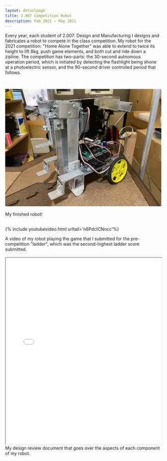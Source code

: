 ```yaml
---
layout: detailpage
title: 2.007 Competition Robot
description: Feb 2021 — May 2021
---
```


Every year, each student of 2.007: Design and Manufacturing I designs and fabricates a robot to compete in the class competition. My robot for the 2021 competition: \"Home Alone Together\" was able to extend to twice its height to lift 8kg, push game elements, and both cut and ride down a zipline. The competition has two-parts: the 30-second autnomous operation period, which is initiated by detecting the flashlight being shone at a photoelectric sensor, and the 90-second driver controlled period that follows.

<br>

![](/assets/images/portfolio/2007robot.jpg)
<div class="caption">My finished robot!</div>

<br>

{% include youtubevideo.html urltail='n6PdcICNncc'%}
<div class="caption">A video of my robot playing the game that I submitted for the pre-competition "ladder", which was the second-highest ladder score submitted.</div>

<br>

<iframe height="600px" width="100%" src="/assets/documents/portfolio/2007design.pdf"></iframe>
<div class="caption">My design review document that goes over the aspects of each component of my robot.</div>

